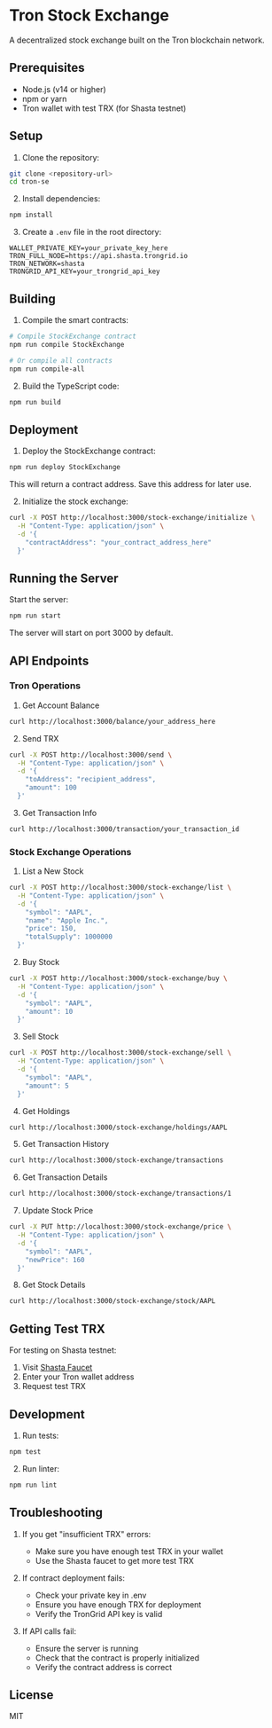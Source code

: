 # Tron Stock Exchange

A decentralized stock exchange built on the Tron blockchain network.

## Prerequisites

- Node.js (v14 or higher)
- npm or yarn
- Tron wallet with test TRX (for Shasta testnet)

## Setup

1. Clone the repository:

```bash
git clone <repository-url>
cd tron-se
```

2. Install dependencies:

```bash
npm install
```

3. Create a `.env` file in the root directory:

```env
WALLET_PRIVATE_KEY=your_private_key_here
TRON_FULL_NODE=https://api.shasta.trongrid.io
TRON_NETWORK=shasta
TRONGRID_API_KEY=your_trongrid_api_key
```

## Building

1. Compile the smart contracts:

```bash
# Compile StockExchange contract
npm run compile StockExchange

# Or compile all contracts
npm run compile-all
```

2. Build the TypeScript code:

```bash
npm run build
```

## Deployment

1. Deploy the StockExchange contract:

```bash
npm run deploy StockExchange
```

This will return a contract address. Save this address for later use.

2. Initialize the stock exchange:

```bash
curl -X POST http://localhost:3000/stock-exchange/initialize \
  -H "Content-Type: application/json" \
  -d '{
    "contractAddress": "your_contract_address_here"
  }'
```

## Running the Server

Start the server:

```bash
npm run start
```

The server will start on port 3000 by default.

## API Endpoints

### Tron Operations

1. Get Account Balance

```bash
curl http://localhost:3000/balance/your_address_here
```

2. Send TRX

```bash
curl -X POST http://localhost:3000/send \
  -H "Content-Type: application/json" \
  -d '{
    "toAddress": "recipient_address",
    "amount": 100
  }'
```

3. Get Transaction Info

```bash
curl http://localhost:3000/transaction/your_transaction_id
```

### Stock Exchange Operations

1. List a New Stock

```bash
curl -X POST http://localhost:3000/stock-exchange/list \
  -H "Content-Type: application/json" \
  -d '{
    "symbol": "AAPL",
    "name": "Apple Inc.",
    "price": 150,
    "totalSupply": 1000000
  }'
```

2. Buy Stock

```bash
curl -X POST http://localhost:3000/stock-exchange/buy \
  -H "Content-Type: application/json" \
  -d '{
    "symbol": "AAPL",
    "amount": 10
  }'
```

3. Sell Stock

```bash
curl -X POST http://localhost:3000/stock-exchange/sell \
  -H "Content-Type: application/json" \
  -d '{
    "symbol": "AAPL",
    "amount": 5
  }'
```

4. Get Holdings

```bash
curl http://localhost:3000/stock-exchange/holdings/AAPL
```

5. Get Transaction History

```bash
curl http://localhost:3000/stock-exchange/transactions
```

6. Get Transaction Details

```bash
curl http://localhost:3000/stock-exchange/transactions/1
```

7. Update Stock Price

```bash
curl -X PUT http://localhost:3000/stock-exchange/price \
  -H "Content-Type: application/json" \
  -d '{
    "symbol": "AAPL",
    "newPrice": 160
  }'
```

8. Get Stock Details

```bash
curl http://localhost:3000/stock-exchange/stock/AAPL
```

## Getting Test TRX

For testing on Shasta testnet:

1. Visit [Shasta Faucet](https://www.trongrid.io/faucet)
2. Enter your Tron wallet address
3. Request test TRX

## Development

1. Run tests:

```bash
npm test
```

2. Run linter:

```bash
npm run lint
```

## Troubleshooting

1. If you get "insufficient TRX" errors:

   - Make sure you have enough test TRX in your wallet
   - Use the Shasta faucet to get more test TRX

2. If contract deployment fails:

   - Check your private key in .env
   - Ensure you have enough TRX for deployment
   - Verify the TronGrid API key is valid

3. If API calls fail:
   - Ensure the server is running
   - Check that the contract is properly initialized
   - Verify the contract address is correct

## License

MIT

